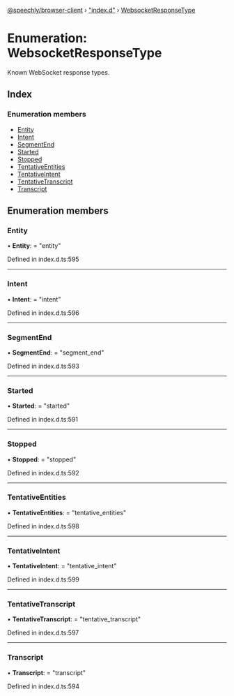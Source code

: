 [@speechly/browser-client](../README.md) › ["index.d"](../modules/_index_d_.md) › [WebsocketResponseType](_index_d_.websocketresponsetype.md)

# Enumeration: WebsocketResponseType

Known WebSocket response types.

## Index

### Enumeration members

* [Entity](_index_d_.websocketresponsetype.md#entity)
* [Intent](_index_d_.websocketresponsetype.md#intent)
* [SegmentEnd](_index_d_.websocketresponsetype.md#segmentend)
* [Started](_index_d_.websocketresponsetype.md#started)
* [Stopped](_index_d_.websocketresponsetype.md#stopped)
* [TentativeEntities](_index_d_.websocketresponsetype.md#tentativeentities)
* [TentativeIntent](_index_d_.websocketresponsetype.md#tentativeintent)
* [TentativeTranscript](_index_d_.websocketresponsetype.md#tentativetranscript)
* [Transcript](_index_d_.websocketresponsetype.md#transcript)

## Enumeration members

###  Entity

• **Entity**: = "entity"

Defined in index.d.ts:595

___

###  Intent

• **Intent**: = "intent"

Defined in index.d.ts:596

___

###  SegmentEnd

• **SegmentEnd**: = "segment_end"

Defined in index.d.ts:593

___

###  Started

• **Started**: = "started"

Defined in index.d.ts:591

___

###  Stopped

• **Stopped**: = "stopped"

Defined in index.d.ts:592

___

###  TentativeEntities

• **TentativeEntities**: = "tentative_entities"

Defined in index.d.ts:598

___

###  TentativeIntent

• **TentativeIntent**: = "tentative_intent"

Defined in index.d.ts:599

___

###  TentativeTranscript

• **TentativeTranscript**: = "tentative_transcript"

Defined in index.d.ts:597

___

###  Transcript

• **Transcript**: = "transcript"

Defined in index.d.ts:594
